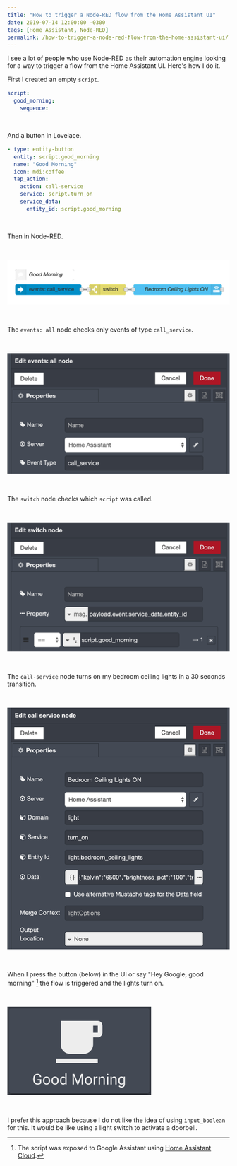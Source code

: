 ```yaml
---
title: "How to trigger a Node-RED flow from the Home Assistant UI"
date: 2019-07-14 12:00:00 -0300
tags: [Home Assistant, Node-RED]
permalink: /how-to-trigger-a-node-red-flow-from-the-home-assistant-ui/
---
```

<!-- markdownlint-disable html -->
I see a lot of people who use Node-RED as their automation engine looking for a way to trigger a flow from the Home Assistant UI. Here's how I do it.

First I created an empty `script`.

```yaml
script:
  good_morning:
    sequence:
```

<br />

And a button in Lovelace.

```yaml
- type: entity-button
  entity: script.good_morning
  name: "Good Morning"
  icon: mdi:coffee
  tap_action:
    action: call-service
    service: script.turn_on
    service_data:
      entity_id: script.good_morning
```

<br />

Then in Node-RED.

<br />

![flow](/assets/img/2019-07-14-flow.png)

<br />

The `events: all` node checks only events of type `call_service`.

<br />

![events](/assets/img/2019-07-14-events.png)

<br />

The `switch` node checks which `script` was called.

<br />

![switch](/assets/img/2019-07-14-switch.png)

<br />

The `call-service` node turns on my bedroom ceiling lights in a 30 seconds transition.

<br />

![call-service](/assets/img/2019-07-14-call-service.png)

<br />

When I press the button (below) in the UI or say "Hey Google, good morning" [^1] the flow is triggered and the lights turn on.

<br />

![button](/assets/img/2019-07-14-button.png)

<br />

I prefer this approach because I do not like the idea of using `input_boolean` for this. It would be like using a light switch to activate a doorbell.

[^1]: The script was exposed to Google Assistant using [Home Assistant Cloud](https://www.home-assistant.io/cloud/).
